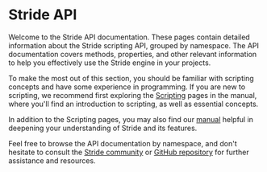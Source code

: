 ﻿# Stride API

Welcome to the Stride API documentation. These pages contain detailed information about the Stride scripting API, grouped by namespace. The API documentation covers methods, properties, and other relevant information to help you effectively use the Stride engine in your projects.

To make the most out of this section, you should be familiar with scripting concepts and have some experience in programming. If you are new to scripting, we recommend first exploring the [Scripting](../manual/scripts/index.md) pages in the manual, where you'll find an introduction to scripting, as well as essential concepts.

In addition to the Scripting pages, you may also find our [manual](../manual/index.md) helpful in deepening your understanding of Stride and its features.

Feel free to browse the API documentation by namespace, and don't hesitate to consult the [Stride community](https://www.stride3d.net/community/) or [GitHub repository](https://github.com/stride3d/stride) for further assistance and resources.
